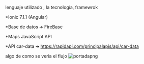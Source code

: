 lenguaje utilizado , la tecnología, framewrok

*Ionic 7.1.1 (Angular)

*Base de datos ➜ FireBase 


*Maps JavaScript API


*API car-data ➜ https://rapidapi.com/principalapis/api/car-data

algo de como se veria el flujo 
![portadapng](https://github.com/joelmgnn/aplicacionionic/assets/130099758/fc5fe734-0dcb-4adb-95c8-ee37a1525f18)
